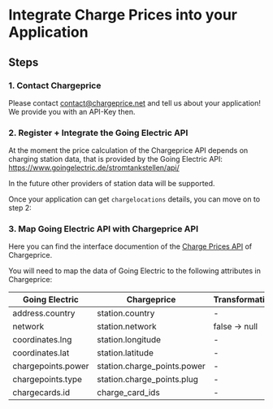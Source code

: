 # Integrate Charge Prices into your Application

## Steps

### 1. Contact Chargeprice

Please contact contact@chargeprice.net and tell us about your application! We
provide you with an API-Key then.

### 2. Register + Integrate the Going Electric API

At the moment the price calculation of the Chargeprice API depends on charging
station data, that is provided by the Going Electric API:
https://www.goingelectric.de/stromtankstellen/api/

In the future other providers of station data will be supported.

Once your application can get `chargelocations` details, you can move on to step
2:

### 3. Map Going Electric API with Chargeprice API

Here you can find the interface documention of the [Charge Prices
API](../api/v1/charge_prices/index.md) of Chargeprice.

You will need to map the data of Going Electric to the following attributes in
Chargeprice:

| **Going Electric** | **Chargeprice**             | **Transformation** |
| ------------------ | --------------------------- | ------------------ |
| address.country    | station.country             | -                  |
| network            | station.network             | false -> null      |
| coordinates.lng    | station.longitude           | -                  |
| coordinates.lat    | station.latitude            | -                  |
| chargepoints.power | station.charge_points.power | -                  |
| chargepoints.type  | station.charge_points.plug  | -                  |
| chargecards.id     | charge_card_ids             | -                  |